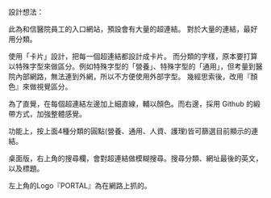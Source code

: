 設計想法：

此為和信醫院員工的入口網站，預設會有大量的超連結。
對於大量的連結，最好用分類。

使用「卡片」設計，把每一個超連結都設計成卡片。
而分類的字樣，原本要打算以特殊字型來做區分。例如特殊字型的「營養」、特殊字型的「通用」，但考量到醫院內部網路，無法連到外網，所以不方便使用外部字型。
幾經思索後，改用『顏色』來做視覺區分。

為了直覺，在每個超連結左邊加上細直線，輔以顏色。而右邊，採用 Github 的緞帶方式，加強整體感覺。

功能上，按上面4種分類的圓點(營養、通用、人資、護理)皆可篩選目前顯示的連結。

桌面版，右上角的搜尋欄，會對超連結做模糊搜尋。搜尋分類、網址最後的英文，以及標題。

左上角的Logo『PORTAL』為在網路上抓的。